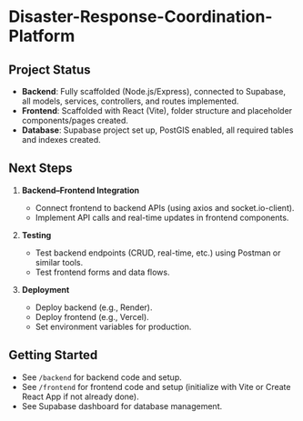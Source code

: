 # Disaster-Response-Coordination-Platform

## Project Status

- **Backend**: Fully scaffolded (Node.js/Express), connected to Supabase, all models, services, controllers, and routes implemented.
- **Frontend**: Scaffolded with React (Vite), folder structure and placeholder components/pages created.
- **Database**: Supabase project set up, PostGIS enabled, all required tables and indexes created.

## Next Steps

1. **Backend–Frontend Integration**
   - Connect frontend to backend APIs (using axios and socket.io-client).
   - Implement API calls and real-time updates in frontend components.

2. **Testing**
   - Test backend endpoints (CRUD, real-time, etc.) using Postman or similar tools.
   - Test frontend forms and data flows.

3. **Deployment**
   - Deploy backend (e.g., Render).
   - Deploy frontend (e.g., Vercel).
   - Set environment variables for production.

## Getting Started

- See `/backend` for backend code and setup.
- See `/frontend` for frontend code and setup (initialize with Vite or Create React App if not already done).
- See Supabase dashboard for database management.
